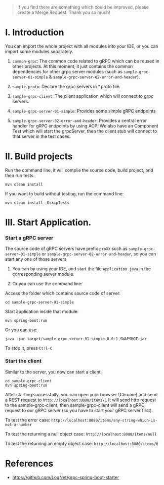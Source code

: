 > If you find there are something which could be improved, please create a Merge Request. 
> Thank you so much!

# I. Introduction

You can import the whole project with all modules into your IDE, or you can import some modules separately.

1.  `common-grpc`: The common code related to gRPC which can be reused in other projects. At this moment, it just contains the common dependencies for other grpc server modules (such as `sample-grpc-server-01-simple` & `sample-grpc-server-02-error-and-header`). 

2. `sample-proto`: Declare the grpc servers in *.proto file.
    
3. `sample-grpc-client`: The client application which will connect to grpc servers.

4. `sample-grpc-server-01-simple`: Provides some simple gRPC endpoints

5. `sample-grpc-server-02-error-and-header`: Provides a central error handler for gRPC endpoints by using AOP. 
We also have an Component Test which will start the grpcServer, then the client stub will connect to that server in the test cases. 

# II. Build projects
Run the command line, it will complie the source code, build project, and then run tests.
```
mvn clean install 
```

If you want to build without testing, run the command line:
```
mvn clean install -DskipTests 
```

# III. Start Application.

### Start a gRPC server
The source code of gRPC servers have prefix `proXX` such as `sample-grpc-server-01-simple` or `sample-grpc-server-02-error-and-header`, so you can start any one of those servers.

1. You can  by using your IDE, and start the file `Application.java` in the corresponding server module.

2. Or you can use the command line:

Access the folder which contains source code of server:
```
cd sample-grpc-server-01-simple
```

Start application inside that module:
```
mvn spring-boot:run 
``` 
Or you can use:
```
java -jar target/sample-grpc-server-01-simple-0.0.1-SNAPSHOT.jar 
```

To stop it, press `Ctrl-C`

### Start the client
Similar to the server, you now can start a client
```
cd sample-grpc-client
mvn spring-boot:run
```
After starting successfully, you can open your browser (Chrome) and send a REST request to ```http://localhost:8080/items/1```
It will send http request to the sample-grpc-client, then sample-grpc-client will send a gRPC request to our gRPC server (so you have to start your gRPC server first). 

To test the error case:
```http://localhost:8080/items/any-string-which-is-not-a-number```

To test the returning a null object case:
```http://localhost:8080/items/null```

To test the returning an empty object case:
```http://localhost:8080/items/0```

# References
+ https://github.com/LogNet/grpc-spring-boot-starter